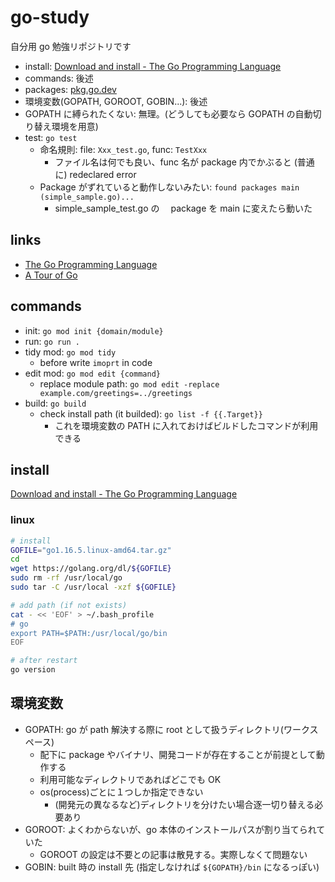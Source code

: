 # go-study

自分用 go 勉強リポジトリです

- install: [Download and install - The Go Programming Language](https://golang.org/doc/install)
- commands: 後述
- packages: [pkg.go.dev](https://pkg.go.dev/)
- 環境変数(GOPATH, GOROOT, GOBIN...): 後述
- GOPATH に縛られたくない: 無理。(どうしても必要なら GOPATH の自動切り替え環境を用意)
- test: `go test`
  - 命名規則: file: `Xxx_test.go`, func: `TestXxx`
    - ファイル名は何でも良い、func 名が package 内でかぶると (普通に) redeclared error
  - Package がずれていると動作しないみたい: `found packages main (simple_sample.go)...`
    - simple_sample_test.go の　 package を main に変えたら動いた

## links

- [The Go Programming Language](https://golang.org/)
- [A Tour of Go](https://go-tour-jp.appspot.com/welcome/1)

## commands

- init: `go mod init {domain/module}`
- run: `go run .`
- tidy mod: `go mod tidy`
  - before write `imoprt` in code
- edit mod: `go mod edit {command}`
  - replace module path: `go mod edit -replace example.com/greetings=../greetings`
- build: `go build`
  - check install path (it builded): `go list -f {{.Target}}`
    - これを環境変数の PATH に入れておけばビルドしたコマンドが利用できる

## install

[Download and install - The Go Programming Language](https://golang.org/doc/install)

### linux

```bash
# install
GOFILE="go1.16.5.linux-amd64.tar.gz"
cd
wget https://golang.org/dl/${GOFILE}
sudo rm -rf /usr/local/go
sudo tar -C /usr/local -xzf ${GOFILE}

# add path (if not exists)
cat - << 'EOF' > ~/.bash_profile
# go
export PATH=$PATH:/usr/local/go/bin
EOF

# after restart
go version
```

## 環境変数

- GOPATH: go が path 解決する際に root として扱うディレクトリ(ワークスペース)
  - 配下に package やバイナリ、開発コードが存在することが前提として動作する
  - 利用可能なディレクトリであればどこでも OK
  - os(process)ごとに１つしか指定できない
    - (開発元の異なるなど)ディレクトリを分けたい場合逐一切り替える必要あり
- GOROOT: よくわからないが、go 本体のインストールパスが割り当てられていた
  - GOROOT の設定は不要との記事は散見する。実際しなくて問題ない
- GOBIN: built 時の install 先 (指定しなければ `${GOPATH}/bin` になるっぽい)
